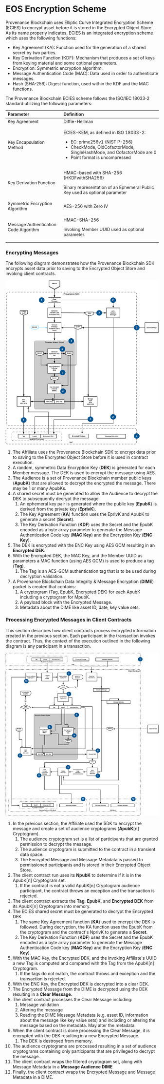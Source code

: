 # EOS Encryption Scheme

Provenance Blockchain uses Elliptic Curve Integrated Encryption Scheme \(ECIES\) to encrypt asset before it is stored in the Encrypted Object Store.  As its name properly indicates, ECIES is an integrated encryption scheme which uses the following functions:

* Key Agreement \(KA\): Function used for the generation of a shared secret by two parties.
* Key Derivation Function \(KDF\): Mechanism that produces a set of keys from keying material and some optional parameters.
* Encryption: Symmetric encryption algorithm.
* Message Authentication Code \(MAC\): Data used in order to authenticate messages.
* Hash \(SHA-256\): Digest function, used within the KDF and the MAC functions.

The Provenance Blockchain ECIES scheme follows the ISO/IEC 18033-2 standard utilizing the following parameters:

<table>
  <thead>
    <tr>
      <th style="text-align:left">Parameter</th>
      <th style="text-align:left">Definition</th>
    </tr>
  </thead>
  <tbody>
    <tr>
      <td style="text-align:left">Key Agreement</td>
      <td style="text-align:left">Diffie-Hellman</td>
    </tr>
    <tr>
      <td style="text-align:left">Key Encapsulation Method</td>
      <td style="text-align:left">
        <p>ECIES-KEM, as defined in ISO 18033-2:</p>
        <ul>
          <li>EC: prime256v1 (NIST P-256)</li>
          <li>CheckMode, OldCofactorMode, SingleHashMode, and CofactorMode are 0</li>
          <li>Point format is uncompressed</li>
        </ul>
      </td>
    </tr>
    <tr>
      <td style="text-align:left">Key Derivation Function</td>
      <td style="text-align:left">
        <p>HMAC-based with SHA-256 (HKDFwithSHA256)</p>
        <p>Binary representation of an Ephemeral Public Key used as optional parameter</p>
      </td>
    </tr>
    <tr>
      <td style="text-align:left">Symmetric Encryption Algorithm</td>
      <td style="text-align:left">AES-256 with Zero IV</td>
    </tr>
    <tr>
      <td style="text-align:left">Message Authentication Code Algorithm</td>
      <td style="text-align:left">
        <p>HMAC-SHA-256</p>
        <p>Invoking Member UUID used as optional parameter.</p>
      </td>
    </tr>
  </tbody>
</table>

### Encrypting Messages <a id="EncryptionScheme-EncryptingMessages"></a>

The following diagram demonstrates how the Provenance Blockchain SDK encrypts asset data prior to saving to the Encrypted Object Store and invoking client contracts.

![](../../../.gitbook/assets/e2ee-ecies-1.png)

1. The Affiliate uses the Provenance Blockchain SDK to encrypt data prior to saving to the Encrypted Object Store before it is used in contract execution.
2. A random, symmetric Data Encryption Key \(**DEK**\) is generated for each Member message.  The DEK is used to encrypt the message using AES.
3. The Audience is a set of Provenance Blockchain member public keys \(**ApubK**\) that are allowed to decrypt the encrypted the message. There may be 1 or many ApubKs.
4. A shared secret must be generated to allow the Audience to decrypt the DEK to subsequently decrypt the message.
   1. An ephemeral key pair is generated where the public key \(**EpubK**\) is derived from the private key \(**EprivK**\).
   2. The Key Agreement \(**KA**\) function uses the EprivK and ApubK to generate a secret \(**Secret**\).
   3. The Key Derivation Function \(**KDF**\) uses the Secret and the EpubK encoded as a byte array parameter to generate the Message Authentication Code key \(**MAC Key**\) and the Encryption Key \(**ENC Key**\).
5. The DEK is encrypted with the ENC Key using AES GCM resulting in an **Encrypted DEK**.
6. With the Encrypted DEK, the MAC Key, and the Member UUID as parameters a MAC function \(using AES GCM\) is used to produce a tag \(**Tag**\).
   1. The Tag is an AES-GCM authentication tag that is to be used during decryption validation.
7. A Provenance Blockchain Data Integrity & Message Encryption \(**DIME**\) packet is created that contains:
   1. A cryptogram \(Tag, EpubK, Encrypted DEK\) for each ApubK including a cryptogram for MpubK.
   2. A payload block with the Encrypted Message.
   3. Metadata about the DIME like asset ID, date, key value sets.

### Processing Encrypted Messages in Client Contracts <a id="EncryptionScheme-ProcessingEncryptedMessagesinSmartContracts"></a>

This section describes how client contracts process encrypted information created in the previous section.  Each participant in the transaction invokes the contract. Thus, the context of the execution outlined in the following diagram is any participant in a transaction.

![](../../../.gitbook/assets/e2ee-ecies-2.png)

1. In the previous section, the Affiliate used the SDK to encrypt the message and create a set of audience cryptograms \(**ApubK**\[n\] Cryptogram\).
   1. The audience cryptogram set is a list of participants that are granted permission to decrypt the message.
   2. The audience cryptogram is submitted to the contract in a transient data space.
   3. The Encrypted Message and Message Metadata is passed to permissioned participants and is stored in their Encrypted Object Store.
2. The client contract run uses its **NpubK** to determine if it is in the ApubK\[n\] Cryptogram set.
   1. If the contract is not a valid ApubK\[n\] Cryptogram audience participant, the contract throws an exception and the transaction is rejected.
3. The client contract extracts the **Tag**, **EpubK**, and **Encrypted DEK** from its ApubK\[n\] Cryptogram into memory.
4. The ECIES shared secret must be generated to decrypt the Encrypted DEK
   1. The same Key Agreement function \(**KA**\) used to encrypt the DEK is followed.  During decryption, the KA function uses the EpubK from the cryptogram and the contract's NprivK to generate a **Secret**.
   2. The Key Derivation Function \(**KDF**\) uses the Secret and the EpubK encoded as a byte array parameter to generate the Message Authentication Code key \(**MAC Key**\) and the Encryption Key \(**ENC Key**\).
5. With the MAC Key, the Encrypted DEK, and the invoking Affiliate's UUID a new Tag is computed and compared with the Tag from the ApubK\[n\] Cryptogram.
   1. If the tags do not match, the contract throws and exception and the transaction is rejected.
6. With the ENC Key, the Encrypted DEK is decrypted into a clear DEK.
7. The Encrypted Message from the DIME is decrypted using the DEK resulting in a **Clear Message**.
8. The client contract processes the Clear Message including:
   1. Message validation
   2. Altering the message
   3. Reading the DIME Message Metadata \(e.g. asset ID, information about the message like key value sets\) and including or altering the message based on the metadata.  May alter the metadata.
9. When the client contract is done processing the Clear Message, it is encrypted with the DEK resulting in a new Encrypted Message.
   1. The DEK is destroyed from memory.
10. The audience cryptograms are processed resulting in a set of audience cryptograms containing only participants that are privileged to decrypt the message.
11. The client contract wraps the filtered cryptogram set, along with Message Metadata in a **Message Audience DIME**
12. Finally, the client contract wraps the Encrypted Message and Message Metadata in a DIME.

